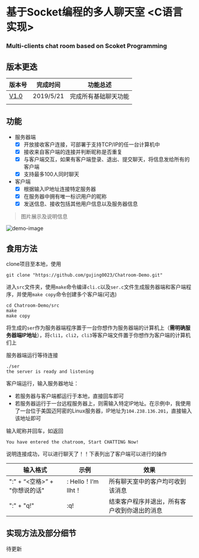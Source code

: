 # 基于Socket编程的多人聊天室 <C语言实现>

### Multi-clients chat room based on Scoket Programming <C implementation>

## 版本更迭

| 版本号                                                       | 完成时间  | 功能总述             |
| ------------------------------------------------------------ | --------- | -------------------- |
| [V1.0](https://github.com/gujing0023/Chatroom-Demo/tree/V1.0) | 2019/5/21 | 完成所有基础聊天功能 |
|                                                              |           |                      |

## 功能

- 服务器端
  - [x] 开放接收客户连接，可部署于支持TCP/IP的任一台计算机中
  - [x] 接收来自客户端的连接并判断昵称是否重复
  - [x] 与客户端交互，如果有客户端登录、退出、提交聊天，将信息发给所有的客户端
  - [x] 支持最多100人同时聊天
- 客户端
  - [x] 根据输入IP地址连接特定服务器
  - [x] 在服务器中拥有唯一标识用户的昵称
  - [x] 发送信息、接收包括其他用户信息以及服务器信息

> 图片展示及说明信息

![demo-image](https://github.com/gujing0023/Chatroom-Demo/blob/master/demo/demo.png)

## 食用方法

clone项目至本地，使用

```shell
git clone "https://github.com/gujing0023/Chatroom-Demo.git"
```

进入```src```文件夹，使用```make```命令编译```cli.c```以及```ser.c```文件生成服务器端和客户端程序，并使用```make copy```命令创建多个客户端(可选)

```shell
cd Chatroom-Demo/src
make
make copy
```

将生成的```ser```作为服务器端程序置于一台你想作为服务器端的计算机上（**需明确服务器端IP地址**），将```cli1```，```cli2```，```cli3```等客户端文件置于你想作为客户端的计算机们上

服务器端运行等待连接

```shell
./ser
the server is ready and listening
```

客户端运行，输入服务器地址：

- 若服务器与客户端都运行于本地，直接回车即可
- 若服务器运行于一台远程服务器上，则需输入特定IP地址。在示例中，我使用了一台位于美国迈阿密的Linux服务器，IP地址为```104.238.136.201```，直接输入该地址即可

输入昵称并回车，如返回

```shell
You have entered the chatroom, Start CHATTING Now!
```

说明连接成功，可以进行聊天了！！下表列出了客户端可以进行的操作

| 输入格式                      | 示例                | 效果                                         |
| ----------------------------- | ------------------- | -------------------------------------------- |
| ":" + “<空格>” + "你想说的话" | : Hello！I‘m llht！ | 所有聊天室中的客户均可收到该消息             |
| ":" + "q!"                    | :q!                 | 结束客户程序并退出，所有客户收到你退出的消息 |

## 实现方法及部分细节

待更新

